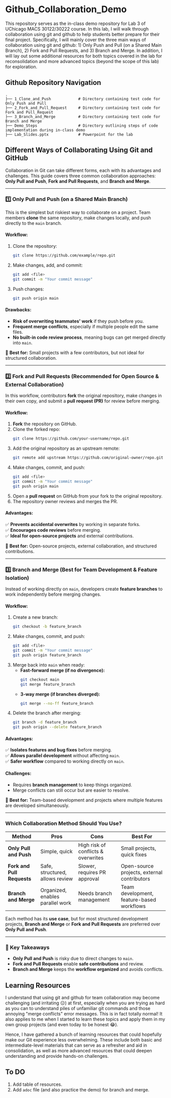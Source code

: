 # Github_Collaboration_Demo
This repository serves as the in-class demo repository for Lab 3 of UChicago MACS 30122/30222 course. In this lab, I will walk through collaboration using git and github to help students better prepare for their final project. Specifically, I will mainly cover the three main ways of collaboration using git and github: 1) Only Push and Pull (on a Shared Main Branch), 2) Fork and Pull Requests, and 3) Branch and Merge. In addition, I will lay out some additional resources for both topics covered in the lab for reconsolidation and more advanced topics (beyond the scope of this lab) for exploration.

## Github Repository Navigation
    .
    ├── 1_Clone_and_Push            # Directory containing test code for Only Push and Pull      
    ├── 2_Fork_and_Pull_Request     # Directory containing test code for Fork and Pull_Request
    ├── 3_Branch_and_Merge          # Directory containing test code for Branch and Merge
    ├── Demo_Steps                  # Directory outlining steps of code implementation during in-class demo
    ├── Lab_Slides.pptx             # Powerpoint for the lab

## Different Ways of Collaborating Using Git and GitHub

Collaboration in Git can take different forms, each with its advantages and challenges. This guide covers three common collaboration approaches: **Only Pull and Push**, **Fork and Pull Requests**, and **Branch and Merge**.

---

### **1️⃣ Only Pull and Push (on a Shared Main Branch)**

This is the simplest but riskiest way to collaborate on a project. Team members **clone** the same repository, make changes locally, and push directly to the `main` branch.

#### **Workflow:**
1. Clone the repository:
   ```bash
   git clone https://github.com/example/repo.git
   ```
2. Make changes, add, and commit:
   ```bash
   git add <file>
   git commit -m "Your commit message"
   ```
3. Push changes:
   ```bash
   git push origin main
   ```

#### **Drawbacks:**
- **Risk of overwriting teammates' work** if they push before you.
- **Frequent merge conflicts**, especially if multiple people edit the same files.
- **No built-in code review process**, meaning bugs can get merged directly into `main`.

🔹 **Best for:** Small projects with a few contributors, but not ideal for structured collaboration.

---

### **2️⃣ Fork and Pull Requests (Recommended for Open Source & External Collaboration)**

In this workflow, contributors **fork** the original repository, make changes in their own copy, and submit a **pull request (PR)** for review before merging.

#### **Workflow:**
1. **Fork** the repository on GitHub.
2. Clone the forked repo:
   ```bash
   git clone https://github.com/your-username/repo.git
   ```
3. Add the original repository as an upstream remote:
   ```bash
   git remote add upstream https://github.com/original-owner/repo.git
   ```
4. Make changes, commit, and push:
   ```bash
   git add <file>
   git commit -m "Your commit message"
   git push origin main
   ```
5. Open a **pull request** on GitHub from your fork to the original repository.
6. The repository owner reviews and merges the PR.

#### **Advantages:**
✅ **Prevents accidental overwrites** by working in separate forks.  
✅ **Encourages code reviews** before merging.  
✅ **Ideal for open-source projects** and external contributions.  

🔹 **Best for:** Open-source projects, external collaboration, and structured contributions.

---

### **3️⃣ Branch and Merge (Best for Team Development & Feature Isolation)**

Instead of working directly on `main`, developers create **feature branches** to work independently before merging changes.

#### **Workflow:**
1. Create a new branch:
   ```bash
   git checkout -b feature_branch
   ```
2. Make changes, commit, and push:
   ```bash
   git add <file>
   git commit -m "Your commit message"
   git push origin feature_branch
   ```
3. Merge back into `main` when ready:
   - **Fast-forward merge (if no divergence):**
     ```bash
     git checkout main
     git merge feature_branch
     ```
   - **3-way merge (if branches diverged):**
     ```bash
     git merge --no-ff feature_branch
     ```
4. Delete the branch after merging:
   ```bash
   git branch -d feature_branch
   git push origin --delete feature_branch
   ```

#### **Advantages:**
✅ **Isolates features and bug fixes** before merging.  
✅ **Allows parallel development** without affecting `main`.  
✅ **Safer workflow** compared to working directly on `main`.  

#### **Challenges:**
- Requires **branch management** to keep things organized.
- Merge conflicts can still occur but are easier to resolve.

🔹 **Best for:** Team-based development and projects where multiple features are developed simultaneously.

---

### **Which Collaboration Method Should You Use?**
| Method | Pros | Cons | Best For |
|--------|------|------|----------|
| **Only Pull and Push** | Simple, quick | High risk of conflicts & overwrites | Small projects, quick fixes |
| **Fork and Pull Requests** | Safe, structured, allows review | Slower, requires PR approval | Open-source projects, external contributors |
| **Branch and Merge** | Organized, enables parallel work | Needs branch management | Team development, feature-based workflows |

Each method has its **use case**, but for most structured development projects, **Branch and Merge** or **Fork and Pull Requests** are preferred over **Only Pull and Push**.

---

### **📌 Key Takeaways**
- **Only Pull and Push** is risky due to direct changes to `main`.
- **Fork and Pull Requests** enable **safe contributions** and review.
- **Branch and Merge** keeps the **workflow organized** and avoids conflicts.

## Learning Resources
I understand that using git and github for team collaboration may become challenging (and irritating 😑) at first, especially when you are trying as hard as you can to understand piles of unfamiliar git commands and those annoying "merge conflicts" error messages. This is in fact totally normal! It also applies to me when I started to learn these topics and apply them in my own group projects (and even today to be honest 😂). 

Hence, I have gathered a bunch of learning resources that could hopefully make our Git experience less overwhelming. These include both basic and intermediate-level materials that can serve as a refresher and aid in consolidation, as well as more advanced resources that could deepen understanding and provide hands-on challenges. 

## To DO
1. Add table of resources.
2. Add `adoc` file (and also practice the demo) for branch and merge.